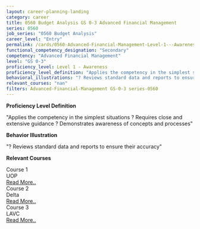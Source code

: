 ```yaml
---
layout: career-planning-landing
category: career
title: 0560 Budget Analysis GS 0-3 Advanced Financial Management
series: 0560
job_series: "0560 Budget Analysis"
career_level: "Entry"
permalink: /cards/0560-Advanced-Financial-Management-Level-1---Awareness/
functional_competency_designation: "Secondary"
competency: "Advanced Financial Management"
level: "GS 0-3"
proficiency_level: Level 1 - Awareness
proficiency_level_definition: "Applies the competency in the simplest situations ? Requires close and extensive guidance ? Demonstrates awareness of concepts and processes"
behavioral_illustrations: "? Reviews standard data and reports to ensure their accuracy"
relevant_courses: "nan"
filters: Advanced-Financial-Management GS-0-3 series-0560
---
```


<p><b>Proficiency Level Definition</b></p>
<p>"Applies the competency in the simplest situations ? Requires close and extensive guidance ? Demonstrates awareness of concepts and processes"</p>
<p><b>Behavior Illustration</b></p>
<p>"? Reviews standard data and reports to ensure their accuracy"</p>
<p><b>Relevant Courses</b></p>
<div class="cfo-courses-outer"><div class="cfo-courses-inner">Course 1</div><div class="cfo-courses-inner">UOP</div><div class="cfo-courses-inner"><a href="/cards/0560-Advanced-Financial-Management-Level-1---Awareness/">Read More..</a></div></div>
<div class="cfo-courses-outer"><div class="cfo-courses-inner">Course 2</div><div class="cfo-courses-inner">Delta</div><div class="cfo-courses-inner"><a href="/cards/0560-Advanced-Financial-Management-Level-1---Awareness/">Read More..</a></div></div>
<div class="cfo-courses-outer"><div class="cfo-courses-inner">Course 3</div><div class="cfo-courses-inner">LAVC</div><div class="cfo-courses-inner"><a href="/cards/0560-Advanced-Financial-Management-Level-1---Awareness/">Read More..</a></div></div>
